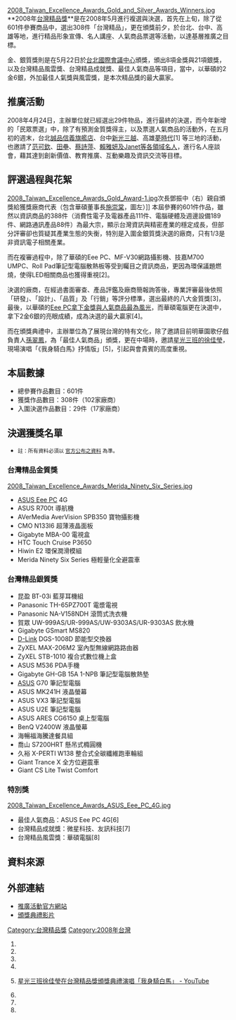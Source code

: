 [2008_Taiwan_Excellence_Awards_Gold_and_Silver_Awards_Winners.jpg](https://zh.wikipedia.org/wiki/File:2008_Taiwan_Excellence_Awards_Gold_and_Silver_Awards_Winners.jpg "fig:2008_Taiwan_Excellence_Awards_Gold_and_Silver_Awards_Winners.jpg") **2008年[台灣精品獎](../Page/台灣精品獎.md "wikilink")**是在2008年5月進行複選與決選，首先在上旬，除了從601件參賽商品中，選出308件「台灣精品」，更在頒獎前夕，於台北、台中、高雄等地，進行精品形象宣傳、名人講座、人氣商品票選等活動，以達基層推廣之目標。

金、銀質獎則是在5月22日於[台北國際會議中心](../Page/台北國際會議中心.md "wikilink")頒獎，頒出8項金獎與21項銀獎，以及台灣精品風雲獎、台灣精品成就獎、最佳人氣商品等項目，當中，以華碩的2金6銀，外加最佳人氣獎與風雲獎，是本次精品獎的最大贏家。

## 推廣活動

2008年4月24日，主辦單位就已經選出29件物品，進行最終的決選，而今年新增的「民眾票選」中，除了有預測金質獎得主，以及票選人氣商品的活動外，在五月初的週末，台北[誠品信義旗艦店](https://zh.wikipedia.org/wiki/誠品 "wikilink")、台中[新光三越](https://zh.wikipedia.org/wiki/新光三越 "wikilink")、高雄[夢時代](https://zh.wikipedia.org/wiki/夢時代 "wikilink")\[1\] 等三地的活動，也邀請了[范可欽](https://zh.wikipedia.org/wiki/范可欽 "wikilink")、[田壘](https://zh.wikipedia.org/wiki/田壘 "wikilink")、[蔡詩萍](../Page/蔡詩萍.md "wikilink")、[賴雅妍及Janet等各領域名人](https://zh.wikipedia.org/wiki/賴雅妍 "wikilink")，進行名人座談會，藉其達到創新價值、教育推廣、互動樂趣及資訊交流等目標。

## 評選過程與花絮

[2008_Taiwan_Excellence_Awards_Gold_Award-1.jpg](https://zh.wikipedia.org/wiki/File:2008_Taiwan_Excellence_Awards_Gold_Award-1.jpg "fig:2008_Taiwan_Excellence_Awards_Gold_Award-1.jpg")次長鄧振中（右）親自頒獎給獲獎廠商代表（包含華碩董事長[施崇棠](../Page/施崇棠.md "wikilink")，圖左）\]\] 本屆參賽的601件作品，雖然以資訊商品的388件（消費性電子及電器產品111件、電腦硬體及週邊設備189件、網路通訊產品88件）為最大宗，顯示台灣資訊與精密產業的穩定成長，但部分評審卻也質疑其產業生態的失衡，特別是入圍金銀質獎決選的廠商，只有1/3是非資訊電子相關產業。

而在複審過程中，除了華碩的Eee PC、MF-V30網路攝影機、技嘉M700 UMPC、Roll Pad筆記型電腦散熱板等受到矚目之資訊商品，更因為環保議題燃燒，使得LED相關商品也獲得重視\[2\]。

決選的廠商，在經過書面審查、產品評鑑及廠商簡報詢答後，專業評審最後依照「研發」、「設計」、「品質」及「行銷」等評分標準，選出最終的八大金質獎\[3\]，最後，以華碩的[Eee PC拿下金獎與人氣商品最為風光](https://zh.wikipedia.org/wiki/Eee_PC "wikilink")，而華碩電腦更在決選中，拿下2金6銀的亮眼成績，成為決選的最大贏家\[4\]。

而在頒獎典禮中，主辦單位為了展現台灣的特有文化，除了邀請目前明華園歌仔戲負責人[孫翠鳳](../Page/孫翠鳳.md "wikilink")，為「最佳人氣商品」頒獎，更在中場時，邀請[星光三班的](https://zh.wikipedia.org/wiki/星光三班 "wikilink")[徐佳瑩](../Page/徐佳瑩.md "wikilink")，現場演唱「《我身騎白馬》抒情版」\[5\]，引起與會貴賓的高度重視。

## 本屆數據

  - 總參賽作品數目：601件
  - 獲獎作品數目：308件（102家廠商）
  - 入圍決選作品數目：29件（17家廠商）

## 決選獲獎名單

  -
    <small>註：所有資料必須以 [官方公布之資料](https://web.archive.org/web/20080608080310/http://www.brandingtaiwan.org/public/aboutContent.asp?id=2708) 為準。</small>

### 台灣精品金質獎

[2008_Taiwan_Excellence_Awards_Merida_Ninety_Six_Series.jpg](https://zh.wikipedia.org/wiki/File:2008_Taiwan_Excellence_Awards_Merida_Ninety_Six_Series.jpg "fig:2008_Taiwan_Excellence_Awards_Merida_Ninety_Six_Series.jpg")

  - [ASUS Eee PC](https://zh.wikipedia.org/wiki/ASUS_Eee_PC "wikilink") 4G
  - ASUS R700t 導航機
  - AVerMedia AverVision SPB350 寶物攝影機
  - CMO N133I6 超薄液晶面板
  - Gigabyte MBA-00 電視盒
  - HTC Touch Cruise P3650
  - Hiwin E2 環保潤滑模組
  - Merida Ninety Six Series 極輕量化全避震車

### 台灣精品銀質獎

  - 昆盈 BT-03i 藍芽耳機組
  - Panasonic TH-65PZ700T 電漿電視
  - Panasonic NA-V158NDH 滾筒式洗衣機
  - 賀眾 UW-999AS/UR-999AS/UW-9303AS/UR-9303AS 飲水機
  - Gigabyte GSmart MS820
  - [D-Link](http://www.dlinktw.com.tw) DGS-1008D 節能型交換器
  - ZyXEL MAX-206M2 室內型無線網路路由器
  - ZyXEL STB-1010 複合式數位機上盒
  - ASUS M536 PDA手機
  - Gigabyte GH-GB 15A 1-NPB 筆記型電腦散熱墊
  - [ASUS](http://www.asus.com/tw/) G70 筆記型電腦
  - ASUS MK241H 液晶螢幕
  - ASUS VX3 筆記型電腦
  - ASUS U2E 筆記型電腦
  - ASUS ARES CG6150 桌上型電腦
  - BenQ V2400W 液晶螢幕
  - 海暢福海騰達餐具組
  - 喬山 S7200HRT 懸吊式橢圓機
  - 久裕 X-PERTI W138 整合式全碳纖維跑車輪組
  - Giant Trance X 全方位避震車
  - Giant CS Lite Twist Comfort

### 特別獎

[2008_Taiwan_Excellence_Awards_ASUS_Eee_PC_4G.jpg](https://zh.wikipedia.org/wiki/File:2008_Taiwan_Excellence_Awards_ASUS_Eee_PC_4G.jpg "fig:2008_Taiwan_Excellence_Awards_ASUS_Eee_PC_4G.jpg")

  - 最佳人氣商品：ASUS Eee PC 4G\[6\]
  - 台灣精品成就獎：微星科技、友訊科技\[7\]
  - 台灣精品風雲獎：華碩電腦\[8\]

## 資料來源

## 外部連結

  - [推廣活動官方網站](https://web.archive.org/web/20080517140654/http://taiwan.touch4u.net/)
  - [頒獎典禮影片](http://crs.ccdntech.com/rds/rd.play?file=vod82/20080522.wmv)

[Category:台灣精品獎](https://zh.wikipedia.org/wiki/Category:台灣精品獎 "wikilink") [Category:2008年台灣](https://zh.wikipedia.org/wiki/Category:2008年台灣 "wikilink")

1.

2.

3.

4.

5.  [星光三班徐佳瑩在台灣精品獎頒獎典禮演唱「我身騎白馬」 - YouTube](http://youtube.com/watch?v=O7GJR28-LRQ)

6.

7.

8.